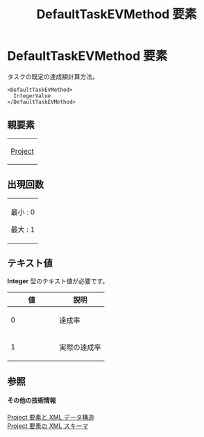 ﻿---
title: DefaultTaskEVMethod 要素
TOCTitle: DefaultTaskEVMethod 要素
ms:assetid: 2481c4de-628a-4f30-89e5-f62fe1909c1a
ms:mtpsurl: https://msdn.microsoft.com/ja-jp/library/Bb968440(v=office.12)
ms:contentKeyID: 16733383
ms.date: 06/30/2008
mtps_version: v=office.12
ms.translationtype: HT
---

# DefaultTaskEVMethod 要素

タスクの既定の達成額計算方法。

    <DefaultTaskEVMethod>
      IntegerValue
    </DefaultTaskEVMethod>

## 親要素

<table>
<colgroup>
<col style="width: 100%" />
</colgroup>
<tbody>
<tr class="odd">
<td><p><a href="project-element.md">Project</a></p></td>
</tr>
</tbody>
</table>


## 出現回数


<table>
<colgroup>
<col style="width: 100%" />
</colgroup>
<tbody>
<tr class="odd">
<td><p>最小 : 0</p>
<p>最大 : 1</p></td>
</tr>
</tbody>
</table>


## テキスト値

**Integer** 型のテキスト値が必要です。

<table>
<colgroup>
<col style="width: 50%" />
<col style="width: 50%" />
</colgroup>
<thead>
<tr class="header">
<th>値</th>
<th>説明</th>
</tr>
</thead>
<tbody>
<tr class="odd">
<td><p>0</p></td>
<td><p>達成率</p></td>
</tr>
<tr class="even">
<td><p>1</p></td>
<td><p>実際の達成率</p></td>
</tr>
</tbody>
</table>


## 参照

#### その他の技術情報

[Project 要素と XML データ構造](project-elements-and-xml-structure.md)  
[Project 要素の XML スキーマ](xml-schema-for-the-project-element.md)


